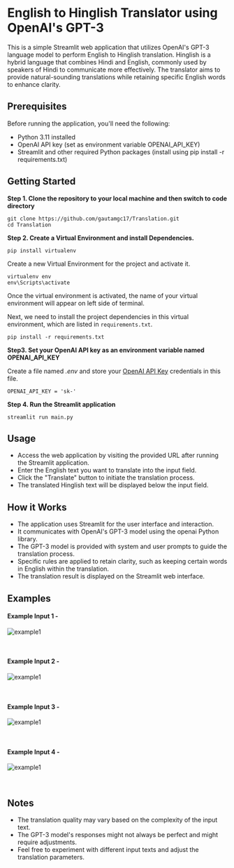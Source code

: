 # English to Hinglish Translator using OpenAI's GPT-3
This is a simple Streamlit web application that utilizes OpenAI's GPT-3 language model to perform English to Hinglish translation. Hinglish is a hybrid language that combines Hindi and English, commonly used by speakers of Hindi to communicate more effectively. The translator aims to provide natural-sounding translations while retaining specific English words to enhance clarity.

## Prerequisites
Before running the application, you'll need the following:

- Python 3.11 installed
- OpenAI API key (set as environment variable OPENAI_API_KEY)
- Streamlit and other required Python packages (install using pip install -r requirements.txt)


## Getting Started

**Step 1. Clone the repository to your local machine and then switch to code directory**

```
git clone https://github.com/gautamgc17/Translation.git
cd Translation
```

**Step 2. Create a Virtual Environment and install Dependencies.**

```
pip install virtualenv
```

Create a new Virtual Environment for the project and activate it.

```
virtualenv env
env\Scripts\activate
```
Once the virtual environment is activated, the name of your virtual environment will appear on left side of terminal.

Next, we need to install the project dependencies in this virtual environment, which are listed in `requirements.txt`.

```
pip install -r requirements.txt
```

**Step3. Set your OpenAI API key as an environment variable named OPENAI_API_KEY**

Create a file named _.env_ and store your [OpenAI API Key](https://platform.openai.com/account/api-keys) credentials in this file.

```
OPENAI_API_KEY = 'sk-'
```

**Step 4. Run the Streamlit application**

```
streamlit run main.py
```

## Usage
- Access the web application by visiting the provided URL after running the Streamlit application.
- Enter the English text you want to translate into the input field.
- Click the "Translate" button to initiate the translation process.
- The translated Hinglish text will be displayed below the input field.

## How it Works
- The application uses Streamlit for the user interface and interaction.
- It communicates with OpenAI's GPT-3 model using the openai Python library.
- The GPT-3 model is provided with system and user prompts to guide the translation process.
- Specific rules are applied to retain clarity, such as keeping certain words in English within the translation.
- The translation result is displayed on the Streamlit web interface.

## Examples
#### Example Input 1 - 


![example1](https://github.com/gautamgc17/Translation/blob/a3f4f9062f7413b36992e38ff8f94421c219b104/assets/2.PNG)

<br>

#### Example Input 2 -


![example1](https://github.com/gautamgc17/Translation/blob/a3f4f9062f7413b36992e38ff8f94421c219b104/assets/1.PNG)

<br>

#### Example Input 3 - 


![example1](https://github.com/gautamgc17/Translation/blob/a3f4f9062f7413b36992e38ff8f94421c219b104/assets/3.PNG)

<br>

#### Example Input 4 - 


![example1](https://github.com/gautamgc17/Translation/blob/a3f4f9062f7413b36992e38ff8f94421c219b104/assets/4.PNG)

<br>

## Notes
- The translation quality may vary based on the complexity of the input text.
- The GPT-3 model's responses might not always be perfect and might require adjustments.
- Feel free to experiment with different input texts and adjust the translation parameters.
